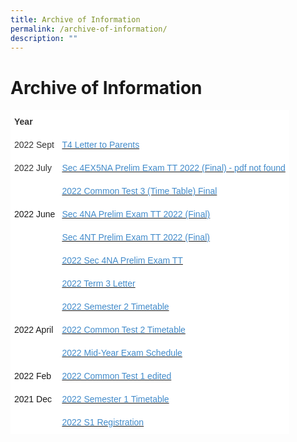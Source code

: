 ```yaml
---
title: Archive of Information
permalink: /archive-of-information/
description: ""
---
```

<h1><b>Archive of Information</b></h1>

[](/files/T4-Letter-to-Parents.pdf)
[](/files/2022-Common-Test-3-Time-Table-Final.pdf)
[](/files/Sec-4NA-Prelim-Exam-TT-2022-Final.pdf)
[](/files/Sec-4NT-Prelim-Exam-TT-2022-Final.pdf)
[](/files/2022-Sec-4NA-Prelim-Exam-TT.pdf)
[](/files/2022-Term-3-Letter.pdf)
[](/files/2022-Common-Test-2-Time-table.pdf)
[](/files/2022-Common-Test-1-edited.pdf)


<table style="border-collapse:collapse;border-spacing:0" class="tg"><thead><tr><th style="background-color:#ffffff;border-color:#ffffff;border-style:solid;border-width:1px;color:#333333;font-family:Arial, sans-serif;font-size:14px;font-weight:bold;overflow:hidden;padding:10px 5px;text-align:left;vertical-align:top;word-break:normal"><span style="font-weight:bold">Year</span></th><th style="background-color:#ffffff;border-color:#ffffff;border-style:solid;border-width:1px;color:#808080;font-family:Arial, sans-serif;font-size:14px;font-weight:normal;overflow:hidden;padding:10px 5px;text-align:left;vertical-align:middle;word-break:normal"></th></tr></thead><tbody><tr><td style="background-color:#ffffff;border-color:#ffffff;border-style:solid;border-width:1px;color:#333333;font-family:Arial, sans-serif;font-size:14px;overflow:hidden;padding:10px 5px;text-align:left;vertical-align:middle;word-break:normal">2022 Sept</td><td style="background-color:#ffffff;border-color:#ffffff;border-style:solid;border-width:1px;color:#428BCA;font-family:Arial, sans-serif;font-size:14px;overflow:hidden;padding:10px 5px;text-align:left;vertical-align:top;word-break:normal"><a href="/files/T4-Letter-to-Parents.pdf" target="_blank" rel="noopener noreferrer"><span style="text-decoration:none;color:#428BCA">T4 Letter to Parents</span></a></td></tr><tr><td style="background-color:#ffffff;border-color:#ffffff;border-style:solid;border-width:1px;color:#333333;font-family:Arial, sans-serif;font-size:14px;overflow:hidden;padding:10px 5px;text-align:left;vertical-align:middle;word-break:normal">2022 July</td><td style="background-color:#ffffff;border-color:#ffffff;border-style:solid;border-width:1px;color:#428BCA;font-family:Arial, sans-serif;font-size:14px;overflow:hidden;padding:10px 5px;text-align:left;vertical-align:top;word-break:normal"><a href="" target="_blank" rel="noopener noreferrer"><span style="text-decoration:none;color:#428BCA">Sec 4EX5NA Prelim Exam TT 2022 (Final) - pdf not found</span></a></td></tr><tr><td style="background-color:#ffffff;border-color:#ffffff;border-style:solid;border-width:1px;color:#428BCA;font-family:Arial, sans-serif;font-size:14px;overflow:hidden;padding:10px 5px;text-align:left;vertical-align:middle;word-break:normal"></td><td style="background-color:#ffffff;border-color:#ffffff;border-style:solid;border-width:1px;color:#428BCA;font-family:Arial, sans-serif;font-size:14px;overflow:hidden;padding:10px 5px;text-align:left;vertical-align:top;word-break:normal"><a href="/files/2022-Common-Test-3-Time-Table-Final.pdf" target="_blank" rel="noopener noreferrer"><span style="text-decoration:none;color:#428BCA">2022 Common Test 3 (Time Table) Final</span></a></td></tr><tr><td style="background-color:#ffffff;border-color:#ffffff;border-style:solid;border-width:1px;font-family:Arial, sans-serif;font-size:14px;overflow:hidden;padding:10px 5px;text-align:left;vertical-align:middle;word-break:normal">2022 June</td><td style="background-color:#ffffff;border-color:#ffffff;border-style:solid;border-width:1px;color:#428BCA;font-family:Arial, sans-serif;font-size:14px;overflow:hidden;padding:10px 5px;text-align:left;vertical-align:top;word-break:normal"><a href="(/files/Sec-4NA-Prelim-Exam-TT-2022-Final.pdf" target="_blank" rel="noopener noreferrer"><span style="text-decoration:none;color:#428BCA">Sec 4NA Prelim Exam TT 2022 (Final)</span></a></td></tr><tr><td style="background-color:#ffffff;border-color:#ffffff;border-style:solid;border-width:1px;font-family:Arial, sans-serif;font-size:14px;overflow:hidden;padding:10px 5px;text-align:left;vertical-align:middle;word-break:normal"></td><td style="background-color:#ffffff;border-color:#ffffff;border-style:solid;border-width:1px;color:#428BCA;font-family:Arial, sans-serif;font-size:14px;overflow:hidden;padding:10px 5px;text-align:left;vertical-align:top;word-break:normal"><a href="/files/Sec-4NT-Prelim-Exam-TT-2022-Final.pdf" target="_blank" rel="noopener noreferrer"><span style="text-decoration:none;color:#428BCA">Sec 4NT Prelim Exam TT 2022 (Final)</span></a></td></tr><tr><td style="background-color:#ffffff;border-color:#ffffff;border-style:solid;border-width:1px;font-family:Arial, sans-serif;font-size:14px;overflow:hidden;padding:10px 5px;text-align:left;vertical-align:middle;word-break:normal"></td><td style="background-color:#ffffff;border-color:#ffffff;border-style:solid;border-width:1px;color:#428BCA;font-family:Arial, sans-serif;font-size:14px;overflow:hidden;padding:10px 5px;text-align:left;vertical-align:top;word-break:normal"><a href="/files/2022-Sec-4NA-Prelim-Exam-TT.pdf" target="_blank" rel="noopener noreferrer"><span style="text-decoration:none;color:#428BCA">2022 Sec 4NA Prelim Exam TT</span></a></td></tr><tr><td style="background-color:#ffffff;border-color:#ffffff;border-style:solid;border-width:1px;font-family:Arial, sans-serif;font-size:14px;overflow:hidden;padding:10px 5px;text-align:left;vertical-align:middle;word-break:normal"></td><td style="background-color:#ffffff;border-color:#ffffff;border-style:solid;border-width:1px;color:#428BCA;font-family:Arial, sans-serif;font-size:14px;overflow:hidden;padding:10px 5px;text-align:left;vertical-align:top;word-break:normal"><a href="/files/2022-Term-3-Letter.pdf" target="_blank" rel="noopener noreferrer"><span style="text-decoration:none;color:#428BCA">2022 Term 3 Letter</span></a></td></tr><tr><td style="background-color:#ffffff;border-color:#ffffff;border-style:solid;border-width:1px;font-family:Arial, sans-serif;font-size:14px;overflow:hidden;padding:10px 5px;text-align:left;vertical-align:middle;word-break:normal"></td><td style="background-color:#ffffff;border-color:#ffffff;border-style:solid;border-width:1px;color:#428BCA;font-family:Arial, sans-serif;font-size:14px;overflow:hidden;padding:10px 5px;text-align:left;vertical-align:top;word-break:normal"><a href="https://staging.dnskg7mp0u9ot.amplifyapp.com/2022-semester-2-timetable/" target="_blank" rel="noopener noreferrer"><span style="text-decoration:none;color:#428BCA">2022 Semester 2 Timetable</span></a></td></tr><tr><td style="background-color:#ffffff;border-color:#ffffff;border-style:solid;border-width:1px;font-family:Arial, sans-serif;font-size:14px;overflow:hidden;padding:10px 5px;text-align:left;vertical-align:middle;word-break:normal">2022 April</td><td style="background-color:#ffffff;border-color:#ffffff;border-style:solid;border-width:1px;color:#428BCA;font-family:Arial, sans-serif;font-size:14px;overflow:hidden;padding:10px 5px;text-align:left;vertical-align:top;word-break:normal"><a href="/files/2022-Common-Test-2-Time-table.pdf" target="_blank" rel="noopener noreferrer"><span style="text-decoration:none;color:#428BCA">2022 Common Test 2 Timetable</span></a></td></tr><tr><td style="background-color:#ffffff;border-color:#ffffff;border-style:solid;border-width:1px;font-family:Arial, sans-serif;font-size:14px;overflow:hidden;padding:10px 5px;text-align:left;vertical-align:middle;word-break:normal"></td><td style="background-color:#ffffff;border-color:#ffffff;border-style:solid;border-width:1px;color:#428BCA;font-family:Arial, sans-serif;font-size:14px;overflow:hidden;padding:10px 5px;text-align:left;vertical-align:top;word-break:normal"><a href="https://staging.dnskg7mp0u9ot.amplifyapp.com/2022-mid-year-exam-schedule/" target="_blank" rel="noopener noreferrer"><span style="text-decoration:none;color:#428BCA">2022 Mid-Year Exam Schedule</span></a></td></tr><tr><td style="background-color:#ffffff;border-color:#ffffff;border-style:solid;border-width:1px;font-family:Arial, sans-serif;font-size:14px;overflow:hidden;padding:10px 5px;text-align:left;vertical-align:middle;word-break:normal">2022 Feb</td><td style="background-color:#ffffff;border-color:#ffffff;border-style:solid;border-width:1px;color:#428BCA;font-family:Arial, sans-serif;font-size:14px;overflow:hidden;padding:10px 5px;text-align:left;vertical-align:top;word-break:normal"><a href="/files/2022-Common-Test-1-edited.pdf" target="_blank" rel="noopener noreferrer"><span style="text-decoration:none;color:#428BCA">2022 Common Test 1 edited</span></a></td></tr><tr><td style="background-color:#ffffff;border-color:#ffffff;border-style:solid;border-width:1px;font-family:Arial, sans-serif;font-size:14px;overflow:hidden;padding:10px 5px;text-align:left;vertical-align:middle;word-break:normal">2021 Dec</td><td style="background-color:#ffffff;border-color:#ffffff;border-style:solid;border-width:1px;color:#428BCA;font-family:Arial, sans-serif;font-size:14px;overflow:hidden;padding:10px 5px;text-align:left;vertical-align:top;word-break:normal"><a href="https://staging.dnskg7mp0u9ot.amplifyapp.com/2022-semester-1-timetable/" target="_blank" rel="noopener noreferrer"><span style="text-decoration:none;color:#428BCA">2022 Semester 1 Timetable</span></a></td></tr><tr><td style="background-color:#ffffff;border-color:#ffffff;border-style:solid;border-width:1px;font-family:Arial, sans-serif;font-size:14px;overflow:hidden;padding:10px 5px;text-align:left;vertical-align:middle;word-break:normal"></td><td style="background-color:#ffffff;border-color:#ffffff;border-style:solid;border-width:1px;color:#428BCA;font-family:Arial, sans-serif;font-size:14px;overflow:hidden;padding:10px 5px;text-align:left;vertical-align:top;word-break:normal"><a href="https://staging.dnskg7mp0u9ot.amplifyapp.com/2022-s1-registration/" target="_blank" rel="noopener noreferrer"><span style="text-decoration:none;color:#428BCA">2022 S1 Registration</span></a></td></tr></tbody></table>